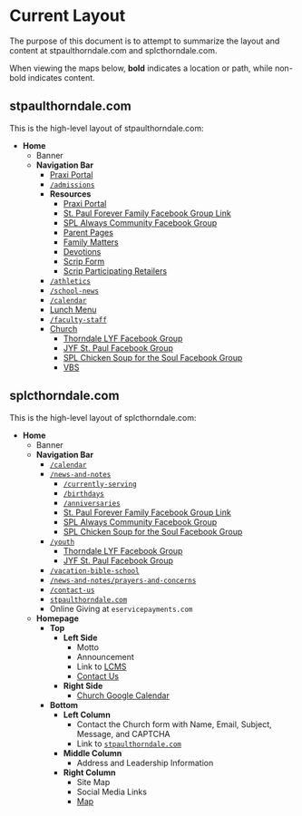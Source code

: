 # Current Layout

The purpose of this document is to attempt to summarize the layout and content at stpaulthorndale.com and splcthorndale.com.

When viewing the maps below, **bold** indicates a location or path, while non-bold indicates content.

## stpaulthorndale.com

This is the high-level layout of stpaulthorndale.com:

- **Home**
    - Banner
    - **Navigation Bar**
        - [Praxi Portal](https://app.praxischool.com/parent_login.php)
        - [`/admissions`](http://stpaulthorndale.com/admissions/)
        - **Resources**
            - [Praxi Portal](https://app.praxischool.com/parent_login.php)
            - [St. Paul Forever Family Facebook Group Link](https://www.facebook.com/groups/2538151874/)
            - [SPL Always Community Facebook Group](https://www.facebook.com/splalways)
            - [Parent Pages](http://www.bethanylcw.org/uploads/1/7/0/8/17081378/parent_pages.pdf)
            - [Family Matters](http://www.trinity-mt.org/docs/Wee%20Disciples/Lutheran%20Portal%20Articles/Family%20Matters%20February%202015.pdf)
            - [Devotions](http://www.lhm.org/dailydevotions/default.asp?date=20140728)
            - [Scrip Form](http://stpaulthorndale.com/wp-content/uploads/2014/09/Regular-Order-Form.pdf)
            - [Scrip Participating Retailers](http://stpaulthorndale.com/wp-content/uploads/2014/10/SCRIP-Participating-Retailers.pdf)
        - [`/athletics`](http://stpaulthorndale.com/athletics/)
        - [`/school-news`](http://stpaulthorndale.com/school-news/)
        - [`/calendar`](http://stpaulthorndale.com/calendar/)
        - [Lunch Menu](http://stpaulthorndale.com/wp-content/uploads/2018/02/2018FebLunch.pdf)
        - [`/faculty-staff`](http://stpaulthorndale.com/faculty-staff/)
        - [Church](http://splcthorndale.com/)
            - [Thorndale LYF Facebook Group](https://www.facebook.com/thorndalelyf.thorndalelyf?fref=ts)
            - [JYF St. Paul Facebook Group](https://www.facebook.com/jyf.stpaul?fref=ts)
            - [SPL Chicken Soup for the Soul Facebook Group](https://www.facebook.com/pages/Chicken-Soup-for-the-Soul-St-Paul-Thorndale/557997317554191)
            - [VBS](http://splcthorndale.com/vacation-bible-school/)

## splcthorndale.com

This is the high-level layout of splcthorndale.com:

- **Home**
    - Banner
    - **Navigation Bar**
        - [`/calendar`](http://splcthorndale.com/calendar/)
        - [`/news-and-notes`](http://splcthorndale.com/news-and-notes/)
            - [`/currently-serving`](http://splcthorndale.com/currently-serving/)
            - [`/birthdays`](http://splcthorndale.com/birthdays/)
            - [`/anniversaries`](http://splcthorndale.com/anniversaries/)
            - [St. Paul Forever Family Facebook Group Link](https://www.facebook.com/groups/2538151874/)
            - [SPL Always Community Facebook Group](https://www.facebook.com/splalways)
            - [SPL Chicken Soup for the Soul Facebook Group](https://www.facebook.com/pages/Chicken-Soup-for-the-Soul-St-Paul-Thorndale/557997317554191)
        - [`/youth`](http://splcthorndale.com/youth/)
            - [Thorndale LYF Facebook Group](https://www.facebook.com/thorndalelyf.thorndalelyf?fref=ts)
            - [JYF St. Paul Facebook Group](https://www.facebook.com/jyf.stpaul?fref=ts)
        - [`/vacation-bible-school`](http://splcthorndale.com/vacation-bible-school/)
        - [`/news-and-notes/prayers-and-concerns`](http://splcthorndale.com/news-and-notes/prayers-and-concerns/)
        - [`/contact-us`](http://splcthorndale.com/contact-us/)
        - [`stpaulthorndale.com`](http://stpaulthorndale.com/)
        - Online Giving at `eservicepayments.com`
    - **Homepage**
        - **Top**
            - **Left Side**
                - Motto
                - Announcement
                - Link to [LCMS](http://www.lcms.org/)
                - [Contact Us](http://splcthorndale.com/contact-us/)
            - **Right Side**
                - [Church Google Calendar](https://calendar.google.com/calendar/r?cid=calendar@stpaulthorndale.com&cid=splccalendar@stpaulthorndale.com)
        - **Bottom**
            - **Left Column**
                - Contact the Church form with Name, Email, Subject, Message, and CAPTCHA
                - Link to [`stpaulthorndale.com`](http://stpaulthorndale.com/)
            - **Middle Column**
                - Address and Leadership Information
            - **Right Column**
                - Site Map
                - Social Media Links
                - [Map](https://plus.google.com/105336652479169392765/about?gl=us&hl=en)
